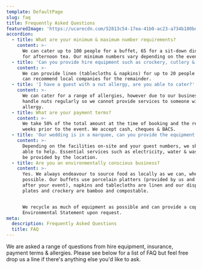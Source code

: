 ```yaml
---
template: DefaultPage
slug: faq
title: Frequently Asked Questions
featuredImage: 'https://ucarecdn.com/52813c54-17ea-41b0-ac23-a734b180bddf/'
accordion:
  - title: What are your minimum & maximum number requirements?
    content: >-
      We can cater up to 100 people for a buffet, 65 for a sit-down dinner & 45
      for afternoon tea. Our minimum numbers vary depending on the event.
  - title: 'Can you provide hire equipment such as crockery, cutlery & linen?'
    content: >-
      We can provide linen (tablecloths & napkins) for up to 20 people and we
      can recommend local companies for the remainder. 
  - title: 'I have a guest with a nut allergy, are you able to cater?'
    content: >-
      We can cater for a range of allergies, however due to our business we
      handle nuts regularly so we cannot provide services to someone with a nut
      allergy. 
  - title: What are your payment terms?
    content: >-
      We take 50% of the total amount at the time of booking and the remainder 4
      weeks prior to the event. We accept cash, cheques & BACS. 
  - title: 'Our wedding is in a marquee, can you provide the equipment and the food?'
    content: >-
      Depending on the facilities on-site and your guest numbers, we should be
      able to help. Essential services such as electricity, water & waste must
      be provided by the location. 
  - title: Are you an environmentally conscious business?
    content: >-
      Yes. We always endeavour to source food as locally as we can, wherever
      possible. Our buffets use porcelain platters (provided by us and collected
      after your event), napkins and tablecloths are linen and our disposable
      plates and crockery are bamboo and compostable. 


      We recycle as much of equipment as possible and can provide a copy of a
      Environmental Statement upon request. 
meta:
  description: Frequently Asked Questions
  title: FAQ
---
```

We are asked a range of questions from hire equipment, insurance, payment terms & allergies. Please see below for a list of FAQ but feel free drop us a line if there's anything else you'd like to ask.